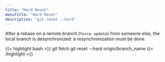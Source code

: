```yaml
---
title: "Hard Reset"
menuTitle: "Hard Reset"
description: "git reset --hard"
---
```


After a rebase on a remote branch (`force update`) from someone else, the local branch is desynchronized: a
resynchronization must be done.

{{< highlight bash >}}
git fetch
git reset --hard origin/branch_name
{{< /highlight >}}
